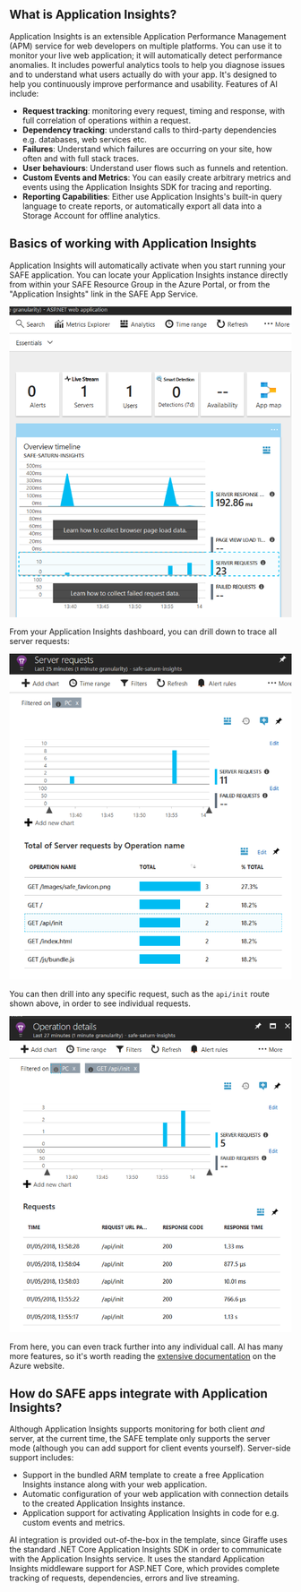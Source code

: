 ## What is Application Insights?

Application Insights is an extensible Application Performance Management (APM) service for web developers on multiple platforms. You can use it to monitor your live web application; it will automatically detect performance anomalies. It includes powerful analytics tools to help you diagnose issues and to understand what users actually do with your app. It's designed to help you continuously improve performance and usability. Features of AI include:

* **Request tracking**: monitoring every request, timing and response, with full correlation of operations within a request.
* **Dependency tracking**: understand calls to third-party dependencies e.g. databases, web services etc.
* **Failures**: Understand which failures are occurring on your site, how often and with full stack traces.
* **User behaviours**: Understand user flows such as funnels and retention.
* **Custom Events and Metrics**: You can easily create arbitrary metrics and events using the Application Insights SDK for tracing and reporting.
* **Reporting Capabilities**: Either use Application Insights's built-in query language to create reports, or automatically export all data into a Storage Account for offline analytics.

## Basics of working with Application Insights

Application Insights will automatically activate when you start running your SAFE application. You can locate your Application Insights instance directly from within your SAFE Resource Group in the Azure Portal, or from the "Application Insights" link in the SAFE App Service.

![](img/deploy-ai-1.png)

From your Application Insights dashboard, you can drill down to trace all server requests:

![](img/deploy-ai-2.png)

You can then drill into any specific request, such as the `api/init` route shown above, in order to see individual requests.

![](img/deploy-ai-3.png)

From here, you can even track further into any individual call. AI has many more features, so it's worth reading the [extensive documentation](https://docs.microsoft.com/en-us/azure/application-insights/) on the Azure website.

## How do SAFE apps integrate with Application Insights?

Although Application Insights supports monitoring for both client *and* server, at the current time, the SAFE template only supports the server mode (although you can add support for client events yourself). Server-side support includes:

* Support in the bundled ARM template to create a free Application Insights instance along with your web application.
* Automatic configuration of your web application with connection details to the created Application Insights instance.
* Application support for activating Application Insights in code for e.g. custom events and metrics.

AI integration is provided out-of-the-box in the template, since Giraffe uses the standard .NET Core Application Insights SDK in order to communicate with the Application Insights service. It uses the standard Application Insights middleware support for ASP.NET Core, which provides complete tracking of requests, dependencies, errors and live streaming.
